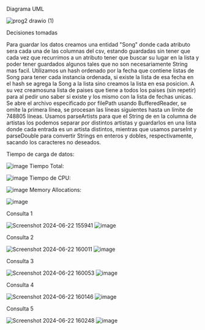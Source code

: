 Diagrama UML

![prog2 drawio (1)](https://github.com/santiurru/Obligatorio_PROG2_Camacho_Urrutia/assets/169061259/9c408847-2b4f-4d48-87de-b34553a694d3)

Decisiones tomadas

Para guardar los datos creamos una entidad "Song" donde cada atributo sera cada una de las columnas del csv, estando guardadas sin tener que cada vez que recurrimos a un atributo tener que buscar su lugar en la lista y poder tener guardados algunos tales que no son necesariamente String mas facil. Utilizamos un hash ordenado por la fecha que contiene listas de Song para tener cada instancia ordenada, si existe la lista de esa fecha en el hash se agrega la Song a la lista sino creamos la lista en esa posicion. A su vez creamosuna lista de paises que tiene a todos los paises (sin repetir) para al pedir uno saber si existe y los mismo con la lista de fechas unicas. Se abre el archivo especificado por filePath usando BufferedReader, se omite la primera línea, se procesan las líneas siguientes hasta un límite de 748805 líneas. Usamos parseArtists para que el String de en la columna de artistas los podemos separar por distintos artistas y guardarlos en una lista donde cada entrada es un artista  distintos, mientras que usamos parseInt y parseDouble para convertir Strings en enteros y dobles, respectivamente, sacando los caracteres no deseados.

Tiempo de carga de datos:

![image](https://github.com/santiurru/Obligatorio_PROG2_Camacho_Urrutia/assets/103275179/6c5c10a6-3425-4e72-a19e-c4ac5c43ca37)
Tiempo Total:

![image](https://github.com/santiurru/Obligatorio_PROG2_Camacho_Urrutia/assets/103275179/5c1c7a9c-5e83-4ac0-ad08-d4542150099a)
Tiempo de CPU:

![image](https://github.com/santiurru/Obligatorio_PROG2_Camacho_Urrutia/assets/103275179/c0455659-de37-4aaf-988c-8995063ab7fd)
Memory Allocations:

![image](https://github.com/santiurru/Obligatorio_PROG2_Camacho_Urrutia/assets/103275179/c81b8d32-b715-4412-aa4e-a89c9848dc06)

Consulta 1

![Screenshot 2024-06-22 155941](https://github.com/santiurru/Obligatorio_PROG2_Camacho_Urrutia/assets/169061259/36dc158a-876f-4ab4-9838-a788ec6a792f)
![image](https://github.com/santiurru/Obligatorio_PROG2_Camacho_Urrutia/assets/169061259/bf4d1a34-fb98-4ced-84f5-cf6f05e0f14b)

Consulta 2

![Screenshot 2024-06-22 160011](https://github.com/santiurru/Obligatorio_PROG2_Camacho_Urrutia/assets/169061259/8efafcac-3eb7-4f40-8915-70477441c2bd)
![image](https://github.com/santiurru/Obligatorio_PROG2_Camacho_Urrutia/assets/169061259/42f09f0f-e34c-4399-a8cb-664187478612)

Consulta 3

![Screenshot 2024-06-22 160053](https://github.com/santiurru/Obligatorio_PROG2_Camacho_Urrutia/assets/169061259/51a7938e-be98-427e-a25f-b95119b9f646)
![image](https://github.com/santiurru/Obligatorio_PROG2_Camacho_Urrutia/assets/169061259/0a4d64c2-b9a9-4cbd-bcf5-1d39cae9fe06)

Consulta 4

![Screenshot 2024-06-22 160146](https://github.com/santiurru/Obligatorio_PROG2_Camacho_Urrutia/assets/169061259/f4a5a3f7-5b98-43fa-9dab-cfb55efe5def)
![image](https://github.com/santiurru/Obligatorio_PROG2_Camacho_Urrutia/assets/169061259/d19c9436-340c-4680-a8f0-973d077b6fbe)

Consulta 5

![Screenshot 2024-06-22 160248](https://github.com/santiurru/Obligatorio_PROG2_Camacho_Urrutia/assets/169061259/1b2b5bcc-e4c5-488b-bdbf-1dd41852a2c2)
![image](https://github.com/santiurru/Obligatorio_PROG2_Camacho_Urrutia/assets/169061259/b38a54e6-d255-4ed6-b00c-b5f919815f9d)



